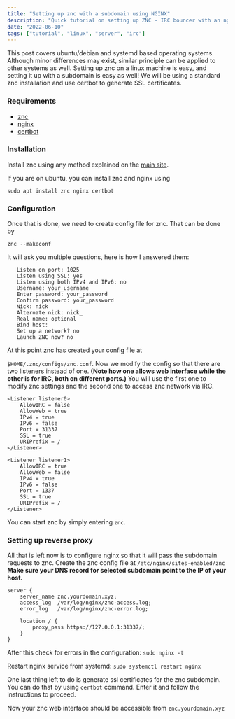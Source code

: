 ```yaml
---
title: "Setting up znc with a subdomain using NGINX"
description: "Quick tutorial on setting up ZNC - IRC bouncer with an nginx reverse proxy"
date: "2022-06-10"
tags: ["tutorial", "linux", "server", "irc"]
---
```

This post covers ubuntu/debian and systemd based operating systems. Although
minor differences may exist, similar principle can be applied to other systems
as well. Setting up znc on a linux machine is easy, and setting it up with a
subdomain is easy as well! We will be using a standard znc installation and use
certbot to generate SSL certificates.

### Requirements
- [znc](https://wiki.znc.in/Installation)
- [nginx](https://nginx.org/en/)
- [certbot](https://certbot.eff.org/)

### Installation

Install znc using any method explained on the [main site](https://wiki.znc.in/Installation). 

If you are on ubuntu, you can install znc and nginx using 

`sudo apt install znc nginx certbot`

### Configuration

Once that is done, we need to create config file for znc. That can be done by 

`znc --makeconf`

It will ask you multiple questions, here is how I answered them:

	   Listen on port: 1025    
	   Listen using SSL: yes    
	   Listen using both IPv4 and IPv6: no    
	   Username: your_username    
	   Enter password: your_password     
	   Confirm password: your_password            
	   Nick: nick     
	   Alternate nick: nick_    
	   Real name: optional    
	   Bind host:    
	   Set up a network? no    
	   Launch ZNC now? no    

At this point znc has created your config file at

`$HOME/.znc/configs/znc.conf`. 
Now we modify the config so that there are two listeners instead of one. **(Note how
one allows web interface while the other is for IRC, both on different
ports.)** You will use the first one to modify znc settings and the second one
to access znc network via IRC.

	<Listener listener0>
		AllowIRC = false
		AllowWeb = true
		IPv4 = true
		IPv6 = false
		Port = 31337
		SSL = true
		URIPrefix = /
	</Listener>

	<Listener listener1>
		AllowIRC = true
		AllowWeb = false
		IPv4 = true
		IPv6 = false
		Port = 1337
		SSL = true
		URIPrefix = /
	</Listener>

You can start znc by simply entering `znc`.

### Setting up reverse proxy

All that is left now is to configure nginx so that it will pass the
subdomain requests to znc. Create the znc config file at
`/etc/nginx/sites-enabled/znc` **Make sure your DNS record for selected subdomain point to the IP of your host.**

	server {
		server_name znc.yourdomain.xyz;
		access_log  /var/log/nginx/znc-access.log;
		error_log   /var/log/nginx/znc-error.log;

		location / {
			proxy_pass https://127.0.0.1:31337/;
		}
	}

After this check for errors in the configuration:
`sudo nginx -t`

Restart nginx service from systemd:
`sudo systemctl restart nginx`

One last thing left to do is generate ssl certificates for the znc subdomain.
You can do that by using `certbot` command. Enter it and follow the
instructions to proceed.

Now your znc web interface should be accessible from `znc.yourdomain.xyz`
